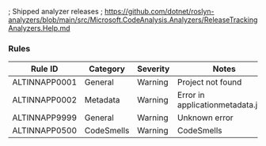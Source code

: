 ; Shipped analyzer releases
; https://github.com/dotnet/roslyn-analyzers/blob/main/src/Microsoft.CodeAnalysis.Analyzers/ReleaseTrackingAnalyzers.Help.md

### Rules

Rule ID | Category | Severity | Notes
--------|----------|----------|-------
ALTINNAPP0001 | General | Warning | Project not found
ALTINNAPP0002 | Metadata | Warning | Error in applicationmetadata.json
ALTINNAPP9999 | General | Warning | Unknown error
ALTINNAPP0500 | CodeSmells | Warning | CodeSmells
